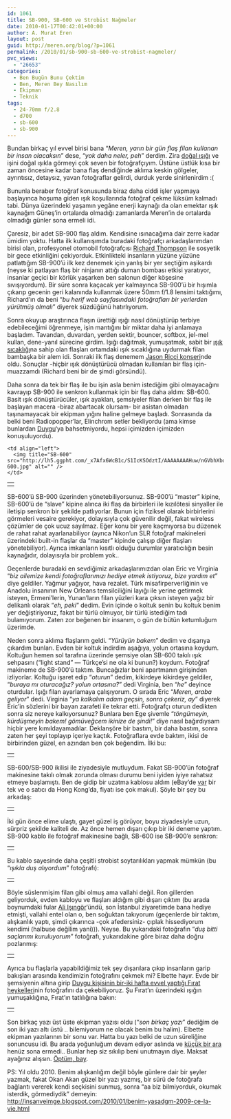 ```yaml
---
id: 1061
title: SB-900, SB-600 ve Strobist Nağmeler
date: 2010-01-17T00:42:01+00:00
author: A. Murat Eren
layout: post
guid: http://meren.org/blog/?p=1061
permalink: /2010/01/sb-900-sb-600-ve-strobist-nagmeler/
pvc_views:
  - "26653"
categories:
  - Ben Bugün Bunu Çektim
  - Ben, Meren Bey Nasılım
  - Ekipman
  - Teknik
tags:
  - 24-70mm f/2.8
  - d700
  - sb-600
  - sb-900
---
```

Bundan birkaç yıl evvel birisi bana &#8220;_Meren, yarın bir gün flaş filan kullanan bir insan olacaksın_&#8221; dese, &#8220;_yok daha neler, peh_&#8221; derdim. Zira [doğal ışığı](http://meren.org/blog/2009/11/dogal-isikta-caz/) ve işini doğal ışıkla görmeyi çok seven bir fotoğrafçıyım. Üstüne üstlük kısa bir zaman öncesine kadar bana flaş dendiğinde aklıma keskin gölgeler, ayrıntısız, detaysız, yavan fotoğraflar gelirdi, durduk yerde sinirlenirdim :(

Bununla beraber fotoğraf konusunda biraz daha ciddi işler yapmaya başlayınca hoşuma giden ışık koşullarında fotoğraf çekme lüksüm kalmadı tabi. Dünya üzerindeki yaşamın yegâne enerji kaynağı da olan emektar ışık kaynağım Güneş&#8217;in ortalarda olmadığı zamanlarda Meren&#8217;in de ortalarda olmadığı günler sona ermeli idi.

Çaresiz, bir adet SB-900 flaş aldım. Kendisine ısınacağıma dair zerre kadar ümidim yoktu. Hatta ilk kullanışımda buradaki fotoğrafçı arkadaşlarımdan birisi olan, profesyonel otomobil fotoğrafçısı [Richard Thompson](http://www.flickr.com/photos/syf0n/collections/72157603520895624/) ile sosyetik bir gece etkinliğini çekiyorduk. Etkinlikteki insanların yüzüne yüzüne patlattığım SB-900&#8217;ü ilk kez denemek için yanlış bir yer seçtiğim aşikardı (neyse ki patlayan flaş bir ninjanın attığı duman bombası etkisi yaratıyor, insanlar geçici bir körlük yaşarken ben salonun diğer köşesine sıvışıyordum). Bir süre sonra kaçacak yer kalmayınca SB-900&#8217;ü bir hışımla çıkarıp gecenin geri kalanında kullanmak üzere 50mm f/1.8 lensimi taktığımı, Richard&#8217;ın da beni &#8220;_bu herif web sayfasındaki fotoğrafları bir yerlerden yürütmüş olmalı_&#8221; diyerek süzdüğünü hatırlıyorum.

Sonra okuyup araştırınca flaşın ürettiği ışığı nasıl dönüştürüp terbiye edebileceğimi öğrenmeye, işin mantığını bir miktar daha iyi anlamaya başladım. Tavandan, duvardan, yerden sektir, bouncer, softbox, jel-mel kullan, dene-yanıl sürecine girdim. Işığı dağıtmak, yumuşatmak, sabit bir [ışık sıcaklığı](http://meren.org/blog/2009/06/dogru-zamanda-disarida-olmak/)na sahip olan flaşları ortamdaki ışık sıcaklığına uydurmak filan bambaşka bir alem idi. Sonraki ilk flaş denemem [Jason Ricci konseri](http://meren.org/blog/2009/10/jason-ricci/)nde oldu. Sonuçlar -hiçbir ışık dönüştürücü olmadan kullanılan bir flaş için- muazzamdı (Richard beni bir de şimdi görsündü).

Daha sonra da tek bir flaş ile bu işin asla benim istediğim gibi olmayacağını kavrayıp SB-900 ile senkron kullanmak için bir flaş daha aldım: SB-600. Basit ışık dönüştürücüler, ışık ayakları, şemsiyeler filan derken bir flaş ile başlayan macera -biraz abartacak olursam- bir asistan olmadan taşınamayacak bir ekipman yığını haline gelmeye başladı. Sonrasında da belki beni Radiopopper&#8217;lar, Elinchrom setler bekliyordu (ama kimse bunlardan [Duygu](http://www.biyolokum.com/)&#8216;ya bahsetmiyordu, hepsi içimizden içimizden konuşuluyordu).

<table border="0" width="100%">
  <tr>
    <td align="right">
      <img title="SB-900" src="http://lh5.ggpht.com/_x7Afx6WcB1c/S1IcKbkh5-I/AAAAAAAAHu0/5ov5gf7AGlQ/s400/sb-900.jpg" alt="" />
    </td>
    
    <td align="left">
      <img title="SB-600" src="http://lh5.ggpht.com/_x7Afx6WcB1c/S1IcKSOdztI/AAAAAAAAHuw/nGVbhXbqK5w/s400/sb-600.jpg" alt="" />
    </td>
  </tr>
</table>

SB-600&#8217;ü SB-900 üzerinden yönetebiliyorsunuz. SB-900&#8217;ü &#8220;master&#8221; kipine, SB-600&#8217;ü de &#8220;slave&#8221; kipine alınca iki flaş da birbirleri ile kızılötesi sinyaller ile iletişip senkron bir şekilde patlıyorlar. Bunun için fiziksel olarak birbirlerini görmeleri vesaire gerekiyor, dolayısıyla çok güvenilir değil, fakat wireless çözümler de çok ucuz sayılmaz. Eğer konu bir yere kaçmıyorsa bu düzenek de rahat rahat ayarlanabiliyor (ayrıca Nikon&#8217;un SLR fotoğraf makineleri üzerindeki built-in flaşlar da &#8220;master&#8221; kipinde çalışıp diğer flaşları yönetebiliyor). Ayrıca imkanların kısıtlı olduğu durumlar yaratıcılığın besin kaynağıdır, dolayısıyla bir problem yok..

Geçenlerde buradaki en sevdiğimiz arkadaşlarımızdan olan Eric ve Virginia &#8220;_biz ailemize kendi fotoğraflarımızı hediye etmek istiyoruz, bize yardım et_&#8221; diye geldiler. Yağmur yağıyor, hava rezalet. Türk misafirperverliğinin ve Anadolu insanının New Orleans temsilciliğini layığı ile yerine getirmek isteyen, Ermeni&#8217;lerin, Yunan&#8217;ların filan yüzleri kara çıksın isteyen yağız bir delikanlı olarak &#8220;_eh, peki_&#8221; dedim. Evin içinde o koltuk senin bu koltuk benim yer değiştiriyoruz, fakat bir türlü olmuyor, bir türlü istediğim tadı bulamıyorum. Zaten zor beğenen bir insanım, o gün de bütün ketumluğum üzerimde.

Neden sonra aklıma flaşlarım geldi. &#8220;_Yürüyün bakem_&#8221; dedim ve dışarıya çıkardım bunları. Evden bir koltuk indirdim aşağıya, yolun ortasına koydum. Koltuğun hemen sol tarafına üzerinde şemsiye olan SB-600 takılı ışık sehpasını (&#8220;light stand&#8221; &#8212; Türkçe&#8217;si ne ola ki bunun?) koydum. Fotoğraf makineme de SB-900&#8217;ü taktım. Buncağızlar beni apartmanın girişinden izliyorlar. Koltuğu işaret edip &#8220;_oturun_&#8221; dedim, kikirdeye kikirdeye geldiler, &#8220;_buraya mı oturacağız? yolun ortasına?_&#8221; dedi Virginia, ben &#8220;_he_&#8221; deyince oturdular. Işığı filan ayarlamaya çalışıyorum. O sırada Eric &#8220;_Meren, araba geliyor_&#8221; dedi. Virginia &#8220;_ya kalkalım adam geçsin, sonra çekeriz, ay_&#8221; diyerek Eric&#8217;in sözlerini bir bayan zarafeti ile tekrar etti. Fotoğrafçı oturun dedikten sonra siz nereye kalkıyorsunuz? Bunlara ben Ege şivemle &#8220;_töngümeyin, kürdüşmeyin bakem! gömüveğcem ikinize de şindi!_&#8221; diye nasıl bağırdıysam hiçbir yere kımıldayamadılar. Deklanşöre bir bastım, bir daha bastım, sonra zaten her şeyi toplayıp içeriye kaçtık. Fotoğraflara evde baktım, ikisi de birbirinden güzel, en azından ben çok beğendim. İlki bu:

<table border="0" width="100%">
  <tr>
    <td align="center">
      <img src="http://lh5.ggpht.com/_x7Afx6WcB1c/S1Ia0koATNI/AAAAAAAAHuc/JUC7_4K_cIY/s800/Eric%27n%27Virginia-01.jpg" alt="" />
    </td>
  </tr>
</table>

SB-600/SB-900 ikilisi ile ziyadesiyle mutluydum. Fakat SB-900&#8217;ün fotoğraf makinesine takılı olmak zorunda olması durumu beni iyiden iyiye rahatsız etmeye başlamıştı. Ben de gidip bir uzatma kablosu aldım (eBay&#8217;de [var](http://cgi.ebay.com/33ft-10m-TTL-Off-Camera-Remote-Cord-SC-28-C-for-Nikon_W0QQitemZ390129705498QQcmdZViewItemQQptZCamera_Cables_Cords) bir tek ve o satıcı da Hong Kong&#8217;da, fiyatı ise çok makul). Şöyle bir şey bu arkadaş:

<table border="0" width="100%">
  <tr>
    <td align="center">
      <img src="http://lh6.ggpht.com/_x7Afx6WcB1c/S1Ica6bEMcI/AAAAAAAAHu4/s2RN9Wvkcp4/s640/10m-ttl.jpg" alt="" />
    </td>
  </tr>
</table>

İki gün önce elime ulaştı, gayet güzel iş görüyor, boyu ziyadesiyle uzun, sürpriz şekilde kaliteli de. Az önce hemen dışarı çıkıp bir iki deneme yaptım. SB-900 kablo ile fotoğraf makinesine bağlı, SB-600 ise SB-900&#8217;e senkron:

<table border="0" width="100%">
  <tr>
    <td align="center">
      <img src="http://lh6.ggpht.com/_x7Afx6WcB1c/S1Ia1EJTdCI/AAAAAAAAHug/9MTDDJkb0xE/s800/flash-1.jpg" alt="" />
    </td>
  </tr>
</table>

Bu kablo sayesinde daha çeşitli strobist soytarılıkları yapmak mümkün (bu &#8220;_ışıkla duş alıyordum_&#8221; fotoğrafı):

<table border="0" width="100%">
  <tr>
    <td align="center">
      <img src="http://lh3.ggpht.com/_x7Afx6WcB1c/S1Ia1XRDuvI/AAAAAAAAHuk/wcnzXd2sya4/s800/flash-2.jpg" alt="" />
    </td>
  </tr>
</table>

Böyle süslenmişim filan gibi olmuş ama vallahi değil. Ron gillerden geliyorduk, evden kabloyu ve flaşları aldığım gibi dışarı çıktım (bu arada boynumdaki fular [Ali Işıngör](http://www.burkinafasafiso.com/)&#8216;ündü, son İstanbul ziyaretimde bana hediye etmişti, vallahi entel olan o, ben soğuktan takıyorum (geçenlerde bir taktım, alışkanlık yaptı, şimdi çıkarınca -çok afedersiniz- çıplak hissediyorum kendimi (halbuse değilim yani))). Neyse. Bu yukarıdaki fotoğrafın &#8220;_duş bitti saçlarımı kuruluyorum_&#8221; fotoğrafı, yukarıdakine göre biraz daha doğru pozlanmış:

<table border="0" width="100%">
  <tr>
    <td align="center">
      <img src="http://lh3.ggpht.com/_x7Afx6WcB1c/S1Ia1tMyaUI/AAAAAAAAHuo/2qqvuXIAH84/s800/flash-3.jpg" alt="" />
    </td>
  </tr>
</table>

Ayrıca bu flaşlarla yapabildiğimiz tek şey dışarılara çıkıp insanların garip bakışları arasında kendimizin fotoğrafını çekmek mi? Elbette hayır. Evde bir şemsiyenin altına girip [Duygu kişisinin bir-iki hafta evvel yaptığı Fırat heykelleri](http://www.biyolokum.com/2009/12/firat/)nin fotoğrafını da çekebiliyoruz. Şu Fırat&#8217;ın üzerindeki ışığın yumuşaklığına, Fırat&#8217;ın tatlılığına bakın:

<table border="0" width="100%">
  <tr>
    <td align="center">
      <img src="http://lh4.ggpht.com/_x7Afx6WcB1c/S1Ia2AKttQI/AAAAAAAAHus/U6eGLdgpzfc/s800/flash-4.jpg" alt="" />
    </td>
  </tr>
</table>

Son birkaç yazı üst üste ekipman yazısı oldu (&#8220;_son birkaç yazı_&#8221; dediğim de son iki yazı altı üstü .. bilemiyorum ne olacak benim bu halim). Elbette ekipman yazılarının bir sonu var. Hatta bu yazı belki de uzun süreliğine sonuncusu idi. Bu arada yoğunluğum devam ediyor aslında ve [küçük bir ara](http://meren.org/blog/2009/12/kucuk-bir-ara/) henüz sona ermedi.. Bunlar hep siz sıkılıp beni unutmayın diye. Maksat ayağınız alışsın. [Öptüm, bay](http://www.optumbay.com/).

PS: Yıl oldu 2010. Benim alışkanlığım değil böyle günlere dair bir şeyler yazmak, fakat Okan Akan güzel bir yazı yazmış, bir sürü de fotoğrafa bağlantı vererek kendi seçkisini sunmuş, sonra &#8220;aa biz bilmiyorduk, okumak isterdik, görmediydik&#8221; demeyin: <http://insanveimge.blogspot.com/2010/01/benim-yasadgm-2009-ce-la-vie.html>